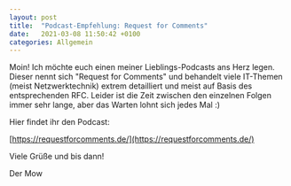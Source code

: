 ```yaml
---
layout: post
title:  "Podcast-Empfehlung: Request for Comments"
date:   2021-03-08 11:50:42 +0100
categories: Allgemein
---
```


Moin! Ich möchte euch einen meiner Lieblings-Podcasts ans Herz legen. Dieser nennt sich "Request for Comments" und behandelt viele IT-Themen (meist Netzwerktechnik) 
extrem detailliert und meist auf Basis des entsprechenden RFC. Leider ist die Zeit zwischen den einzelnen Folgen immer sehr lange, aber das Warten lohnt sich jedes Mal :)

Hier findet ihr den Podcast:

[https://requestforcomments.de/](https://requestforcomments.de/)

Viele Grüße und bis dann!

Der Mow
